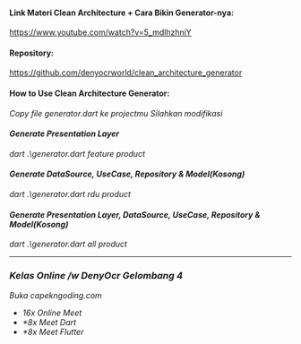 #### Link Materi Clean Architecture + Cara Bikin Generator-nya:
https://www.youtube.com/watch?v=5_mdlhzhniY

#### Repository:
https://github.com/denyocrworld/clean_architecture_generator

#### How to Use Clean Architecture Generator:
<i>Copy file generator.dart ke projectmu</i>
<i>Silahkan modifikasi

#### Generate Presentation Layer
dart .\generator.dart feature product

#### Generate DataSource, UseCase, Repository & Model(Kosong)
dart .\generator.dart rdu product

#### Generate Presentation Layer, DataSource, UseCase, Repository & Model(Kosong)
dart .\generator.dart all product

----

### Kelas Online /w DenyOcr Gelombang 4
Buka capekngoding.com
- 16x Online Meet
- *8x Meet Dart
- *8x Meet Flutter
